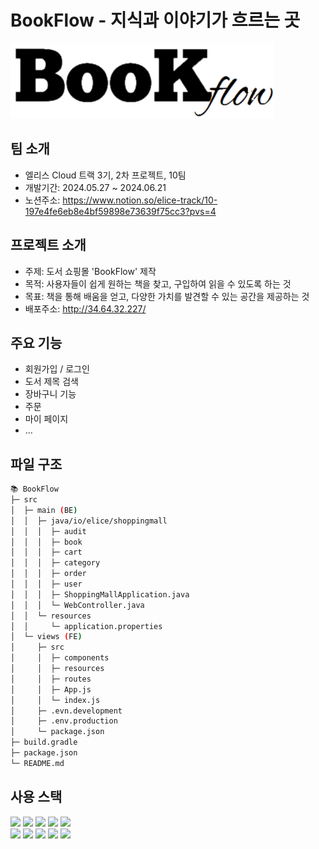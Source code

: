 # BookFlow - 지식과 이야기가 흐르는 곳

![로고](src/views/public/bookflow.png)

## 팀 소개
- 엘리스 Cloud 트랙 3기, 2차 프로젝트, 10팀
- 개발기간: 2024.05.27 ~ 2024.06.21
- 노션주소: https://www.notion.so/elice-track/10-197e4fe6eb8e4bf59898e73639f75cc3?pvs=4


## 프로젝트 소개
- 주제: 도서 쇼핑몰 'BookFlow' 제작
- 목적: 사용자들이 쉽게 원하는 책을 찾고, 구입하여 읽을 수 있도록 하는 것
- 목표: 책을 통해 배움을 얻고, 다양한 가치를 발견할 수 있는 공간을 제공하는 것
- 배포주소: http://34.64.32.227/


## 주요 기능
- 회원가입 / 로그인
- 도서 제목 검색
- 장바구니 기능
- 주문
- 마이 페이지
- ...


## 파일 구조
```bash
📚 BookFlow
├─ src
│  ├─ main (BE)
│  │  ├─ java/io/elice/shoppingmall
│  │  │  ├─ audit
│  │  │  ├─ book
│  │  │  ├─ cart
│  │  │  ├─ category
│  │  │  ├─ order
│  │  │  ├─ user
│  │  │  ├─ ShoppingMallApplication.java
│  │  │  └─ WebController.java
│  │  └─ resources
│  │     └─ application.properties
│  └─ views (FE)
│     ├─ src
│     │  ├─ components
│     │  ├─ resources
│     │  ├─ routes
│     │  ├─ App.js
│     │  └─ index.js
│     ├─ .evn.development
│     ├─ .env.production
│     └─ package.json
├─ build.gradle
├─ package.json
└─ README.md
```


## 사용 스택
<div>
    <img src="https://img.shields.io/badge/React-61DAFB?style=for-the-badge&logo=React&logoColor=white">
    <img src="https://img.shields.io/badge/html5-E34F26?style=for-the-badge&logo=html5&logoColor=white">  
    <img src="https://img.shields.io/badge/javascript-F7DF1E?style=for-the-badge&logo=javascript&logoColor=white">  
    <img src="https://img.shields.io/badge/css3-1572B6?style=for-the-badge&logo=css3&logoColor=white">    
    <img src="https://img.shields.io/badge/chakraui-319795?style=for-the-badge&logo=chakraui&logoColor=white">    
</div>
<div>
    <img src="https://img.shields.io/badge/springboot-6DB33F?style=for-the-badge&logo=springboot&logoColor=white">
    <img src="https://img.shields.io/badge/openjdk-000000?style=for-the-badge&logo=openjdk&logoColor=white">
    <img src="https://img.shields.io/badge/mysql-4479A1?style=for-the-badge&logo=mysql&logoColor=white">
    <img src="https://img.shields.io/badge/gradle-02303A?style=for-the-badge&logo=gradle&logoColor=white">
    <img src="https://img.shields.io/badge/gitlab-FC6D26?style=for-the-badge&logo=gitlab&logoColor=white">
</div>


